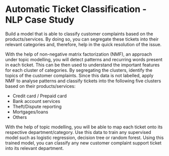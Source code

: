 # Automatic Ticket Classification - NLP Case Study

Build a model that is able to classify customer complaints based on the products/services. By doing so, you can segregate these tickets into their relevant categories and, therefore, help in the quick resolution of the issue.

With the help of non-negative matrix factorization (NMF), an approach under topic modelling, you will detect patterns and recurring words present in each ticket. This can be then used to understand the important features for each cluster of categories. By segregating the clusters, identify the topics of the customer complaints. Since this data is not labelled, apply NMF to analyse patterns and classify tickets into the following five clusters based on their products/services:
- Credit card / Prepaid card
- Bank account services
- Theft/Dispute reporting
- Mortgages/loans
- Others 

With the help of topic modelling, you will be able to map each ticket onto its respective department/category. Use this data to train any supervised model such as logistic regression, decision tree or random forest. Using this trained model, you can classify any new customer complaint support ticket into its relevant department.
